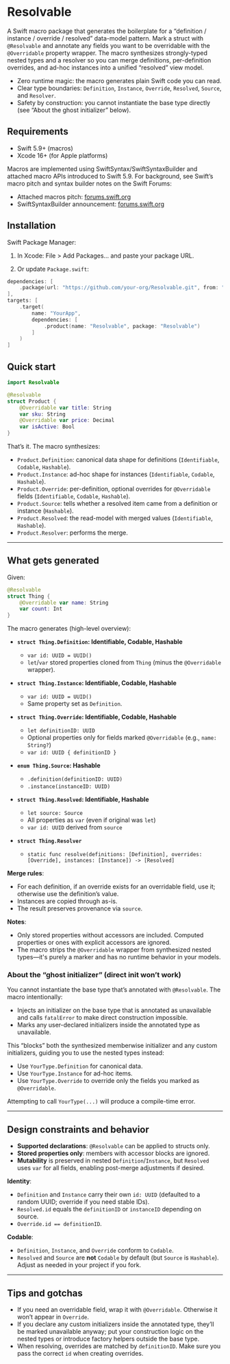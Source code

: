 # Resolvable

A Swift macro package that generates the boilerplate for a “definition / instance / override / resolved” data-model pattern. Mark a struct with `@Resolvable` and annotate any fields you want to be overridable with the `@Overridable` property wrapper. The macro synthesizes strongly-typed nested types and a resolver so you can merge definitions, per-definition overrides, and ad-hoc instances into a unified “resolved” view model.

- Zero runtime magic: the macro generates plain Swift code you can read.
- Clear type boundaries: `Definition`, `Instance`, `Override`, `Resolved`, `Source`, and `Resolver`.
- Safety by construction: you cannot instantiate the base type directly (see “About the ghost initializer” below).

## Requirements

- Swift 5.9+ (macros)
- Xcode 16+ (for Apple platforms)

Macros are implemented using SwiftSyntax/SwiftSyntaxBuilder and attached macro APIs introduced to Swift 5.9. For background, see Swift’s macro pitch and syntax builder notes on the Swift Forums:
- Attached macros pitch: [forums.swift.org](https://forums.swift.org/t/pitch-attached-macros/62812)
- SwiftSyntaxBuilder announcement: [forums.swift.org](https://forums.swift.org/t/announcing-swiftsyntaxbuilder/56565)

## Installation

Swift Package Manager:

1) In Xcode: File > Add Packages… and paste your package URL.

2) Or update `Package.swift`:

```swift
dependencies: [
    .package(url: "https://github.com/your-org/Resolvable.git", from: "0.1.0")
],
targets: [
    .target(
        name: "YourApp",
        dependencies: [
            .product(name: "Resolvable", package: "Resolvable")
        ]
    )
]
```

## Quick start

```swift
import Resolvable

@Resolvable
struct Product {
    @Overridable var title: String
    var sku: String
    @Overridable var price: Decimal
    var isActive: Bool
}
```

That’s it. The macro synthesizes:

- `Product.Definition`: canonical data shape for definitions (`Identifiable`, `Codable`, `Hashable`).
- `Product.Instance`: ad-hoc shape for instances (`Identifiable`, `Codable`, `Hashable`).
- `Product.Override`: per-definition, optional overrides for `@Overridable` fields (`Identifiable`, `Codable`, `Hashable`).
- `Product.Source`: tells whether a resolved item came from a definition or instance (`Hashable`).
- `Product.Resolved`: the read-model with merged values (`Identifiable`, `Hashable`).
- `Product.Resolver`: performs the merge.

---

## What gets generated

Given:

```swift
@Resolvable
struct Thing {
    @Overridable var name: String
    var count: Int
}
```

The macro generates (high-level overview):

- **`struct Thing.Definition`: Identifiable, Codable, Hashable**
  - `var id: UUID = UUID()`
  - `let`/`var` stored properties cloned from `Thing` (minus the `@Overridable` wrapper).

- **`struct Thing.Instance`: Identifiable, Codable, Hashable**
  - `var id: UUID = UUID()`
  - Same property set as `Definition`.

- **`struct Thing.Override`: Identifiable, Codable, Hashable**
  - `let definitionID: UUID`
  - Optional properties only for fields marked `@Overridable` (e.g., `name: String?`)
  - `var id: UUID { definitionID }`

- **`enum Thing.Source`: Hashable**
  - `.definition(definitionID: UUID)`
  - `.instance(instanceID: UUID)`

- **`struct Thing.Resolved`: Identifiable, Hashable**
  - `let source: Source`
  - All properties as `var` (even if original was `let`)
  - `var id: UUID` derived from `source`

- **`struct Thing.Resolver`**
  - `static func resolve(definitions: [Definition], overrides: [Override], instances: [Instance]) -> [Resolved]`

**Merge rules**:
- For each definition, if an override exists for an overridable field, use it; otherwise use the definition’s value.
- Instances are copied through as-is.
- The result preserves provenance via `source`.

**Notes**:
- Only stored properties without accessors are included. Computed properties or ones with explicit accessors are ignored.
- The macro strips the `@Overridable` wrapper from synthesized nested types—it's purely a marker and has no runtime behavior in your models.


### About the “ghost initializer” (direct init won’t work)

You cannot instantiate the base type that’s annotated with `@Resolvable`. The macro intentionally:

- Injects an initializer on the base type that is annotated as unavailable and calls `fatalError` to make direct construction impossible.
- Marks any user-declared initializers inside the annotated type as unavailable.

This “blocks” both the synthesized memberwise initializer and any custom initializers, guiding you to use the nested types instead:

- Use `YourType.Definition` for canonical data.
- Use `YourType.Instance` for ad-hoc items.
- Use `YourType.Override` to override only the fields you marked as `@Overridable`.

Attempting to call `YourType(...)` will produce a compile-time error.

---

## Design constraints and behavior

- **Supported declarations**: `@Resolvable` can be applied to structs only.
- **Stored properties only**: members with accessor blocks are ignored.
- **Mutability** is preserved in nested `Definition`/`Instance`, but `Resolved` uses `var` for all fields, enabling post-merge adjustments if desired.

**Identity**:
- `Definition` and `Instance` carry their own `id: UUID` (defaulted to a random UUID; override if you need stable IDs).
- `Resolved.id` equals the `definitionID` or `instanceID` depending on source.
- `Override.id == definitionID`.

**Codable**:
- `Definition`, `Instance`, and `Override` conform to `Codable`.
- `Resolved` and `Source` are **not** `Codable` by default (but `Source` is `Hashable`). Adjust as needed in your project if you fork.

---

## Tips and gotchas

- If you need an overridable field, wrap it with `@Overridable`. Otherwise it won’t appear in `Override`.
- If you declare any custom initializers inside the annotated type, they’ll be marked unavailable anyway; put your construction logic on the nested types or introduce factory helpers outside the base type.
- When resolving, overrides are matched by `definitionID`. Make sure you pass the correct `id` when creating overrides.
